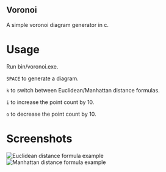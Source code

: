## Voronoi
A simple voronoi diagram generator in c.

# Usage
Run bin/voronoi.exe.

`SPACE` to generate a diagram.

`k` to switch between Euclidean/Manhattan distance formulas.

`i` to  increase the point count by 10.

`o` to decrease the point count by 10.

# Screenshots
![Euclidean distance formula example](/../master/misc/euclidean_example.png?raw=true "Euclidean")
![Manhattan distance formula example](/../master/misc/manhattan_example.png?raw=true "Manhattan")
